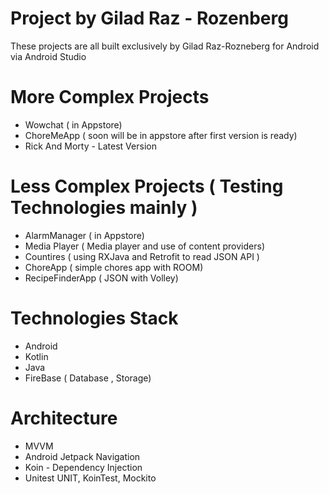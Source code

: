 # Project by Gilad Raz - Rozenberg

These projects are all built exclusively by Gilad Raz-Rozneberg for Android via Android Studio

# More Complex Projects

* Wowchat ( in Appstore)
* ChoreMeApp ( soon will be in appstore after first version is ready)
* Rick And Morty - Latest Version

# Less Complex Projects ( Testing Technologies mainly )

* AlarmManager ( in Appstore)
* Media Player ( Media player and use of content providers)
* Countires ( using RXJava and Retrofit to read JSON API )
* ChoreApp ( simple chores app with ROOM)
* RecipeFinderApp ( JSON with Volley)

# Technologies Stack

* Android
* Kotlin
* Java
* FireBase ( Database , Storage)


# Architecture 

* MVVM
* Android Jetpack Navigation
* Koin - Dependency Injection
* Unitest UNIT, KoinTest, Mockito 
